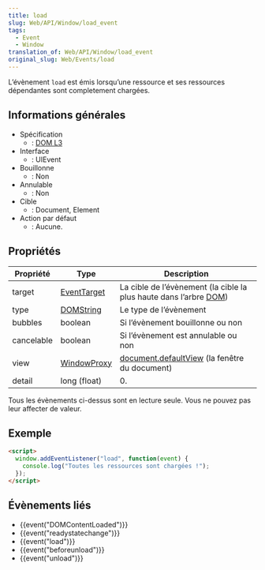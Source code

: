 ```yaml
---
title: load
slug: Web/API/Window/load_event
tags:
  - Event
  - Window
translation_of: Web/API/Window/load_event
original_slug: Web/Events/load
---
```

L’évènement `load` est émis lorsqu’une ressource et ses ressources dépendantes sont completement chargées.

## Informations générales

- Spécification
  - : [DOM L3](http://www.w3.org/TR/DOM-Level-3-Events/#event-type-load)
- Interface
  - : UIEvent
- Bouillonne
  - : Non
- Annulable
  - : Non
- Cible
  - : Document, Element
- Action par défaut
  - : Aucune.

## Propriétés

| Propriété  | Type                                        | Description                                                                                                   |
| ---------- | ------------------------------------------- | ------------------------------------------------------------------------------------------------------------- |
| target     | [EventTarget](/fr/docs/Web/API/EventTarget) | La cible de l’évènement (la cible la plus haute dans l’arbre [DOM](/fr/docs/Comment_cr%C3%A9er_un_arbre_DOM)) |
| type       | [DOMString](/fr/docs/Web/API/DOMString)     | Le type de l’évènement                                                                                        |
| bubbles    | boolean                                     | Si l’évènement bouillonne ou non                                                                              |
| cancelable | boolean                                     | Si l’évènement est annulable ou non                                                                           |
| view       | [WindowProxy](/fr/docs/Web/API/WindowProxy) | [document.defaultView](/fr/docs/Web/API/Document/defaultView) (la fenêtre du document)                        |
| detail     | long (float)                                | 0.                                                                                                            |

Tous les évènements ci-dessus sont en lecture seule. Vous ne pouvez pas leur affecter de valeur.

## Exemple

```html
<script>
  window.addEventListener("load", function(event) {
    console.log("Toutes les ressources sont chargées !");
  });
</script>
```

## Évènements liés

- {{event("DOMContentLoaded")}}
- {{event("readystatechange")}}
- {{event("load")}}
- {{event("beforeunload")}}
- {{event("unload")}}
